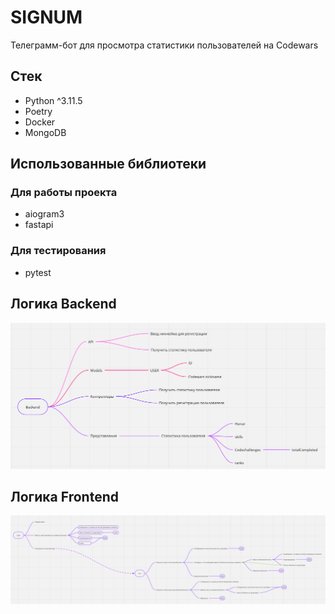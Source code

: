 # SIGNUM

Телеграмм-бот для просмотра статистики пользователей на Codewars

## Стек

- Python ^3.11.5
- Poetry
- Docker
- MongoDB

## Использованные библиотеки

### Для работы проекта

- aiogram3
- fastapi

### Для тестирования

- pytest

## Логика Backend

![img.png](readme-images/backend.png)

## Логика Frontend

![img.png](readme-images/frontend.png)